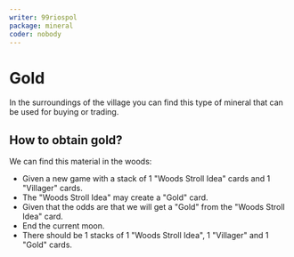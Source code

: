 ```yaml
---
writer: 99riospol
package: mineral
coder: nobody
---
```


# Gold

In the surroundings of the village you can 
find this type of mineral that can be used 
for buying or trading.

## How to obtain gold?

We can find this material in the woods:

 * Given a new game with a stack of 1 "Woods Stroll Idea" cards and 1 "Villager" cards.
 * The "Woods Stroll Idea" may create a "Gold" card.
 * Given that the odds are that we will get a "Gold" from the "Woods Stroll Idea" card.
 * End the current moon.
 * There should be 1 stacks of 1 "Woods Stroll Idea", 1 "Villager" and 1 "Gold" cards.

